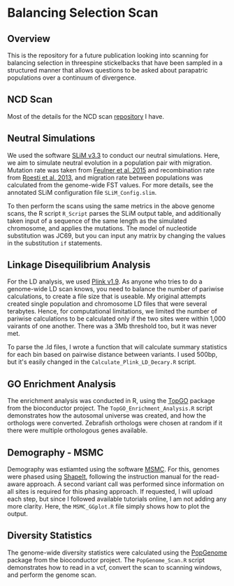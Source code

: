 # Balancing Selection Scan
## Overview

This is the repository for a future publication looking into scanning for balancing selection in threespine stickelbacks that have been sampled in a structured manner that allows questions to be asked about parapatric populations over a continuum of divergence. 

## NCD Scan

Most of the details for the NCD scan [repository](https://github.com/dthorburn/NCD_Genome_Scan) I have. 

## Neutral Simulations

We used the software [SLiM v3.3](https://messerlab.org/slim/) to conduct our neutral simulations. Here, we aim to simulate neutral evolution in a population pair with migration. Mutation rate was taken from [Feulner et al. 2015](https://journals.plos.org/plosgenetics/article?id=10.1371/journal.pgen.1004966) and recombination rate from [Roesti et al. 2013](https://onlinelibrary.wiley.com/doi/full/10.1111/mec.12322), and migration rate between populations was calculated from the genome-wide FST values. For more details, see the annotated SLiM configuration file ```SLiM_Config.slim```. 

To then perform the scans using the same metrics in the above genome scans, the R script ```R_Script``` parses the SLiM output table, and additionally taken input of a sequence of the same length as the simulated chromosome, and applies the mutations. The model of nucleotide substitution was JC69, but you can input any matrix by changing the values in the substitution ```if``` statements. 

## Linkage Disequilibrium Analysis

For the LD analysis, we used [Plink v1.9](https://www.cog-genomics.org/plink2/). As anyone who tries to do a genome-wide LD scan knows, you need to balance the number of pariwise calculations, to create a file size that is useable. My original attempts created single population and chromosome LD files that were several terabytes. Hence, for computational limitations, we limited the number of pariwise calculations to be calculated only if the two sites were within 1,000 vairants of one another. There was a 3Mb threshold too, but it was never met. 

To parse the .ld files, I wrote a function that will calculate summary statistics for each bin based on pairwise distance between variants. I used 500bp, but it's easily changed in the ```Calculate_Plink_LD_Decary.R``` script.

## GO Enrichment Analysis

The enrichment analysis was conducted in R, using the [TopGO](https://bioconductor.org/packages/release/bioc/vignettes/topGO/inst/doc/topGO.pdf) package from the bioconductor project. The ```TopGO_Enrichment_Analysis.R``` script demonstrates how the autosomal universe was created, and how the orthologs were converted. Zebrafish orthologs were chosen at random if it there were multiple orthologous genes available. 

## Demography - MSMC

Demography was estiamted using the software [MSMC](https://www.nature.com/articles/ng.3015). For this, genomes were phased using [ShapeIt](https://mathgen.stats.ox.ac.uk/genetics_software/shapeit/shapeit.html), following the instruction manual for the read-aware approach. A second variant call was performed since information on all sites is required for this phasing approach. If requested, I will upload each step, but since I followed available tutorials online, I am not adding any more clarity. Here, the ```MSMC_GGplot.R``` file simply shows how to plot the output. 

## Diversity Statistics

The genome-wide diversity statistics were calculated using the [PopGenome](https://cran.r-project.org/web/packages/PopGenome/vignettes/An_introduction_to_the_PopGenome_package.pdf) package from the bioconductor project. The ```PopGenome_Scan.R``` script demonstrates how to read in a vcf, convert the scan to scanning windows, and perform the genome scan.
